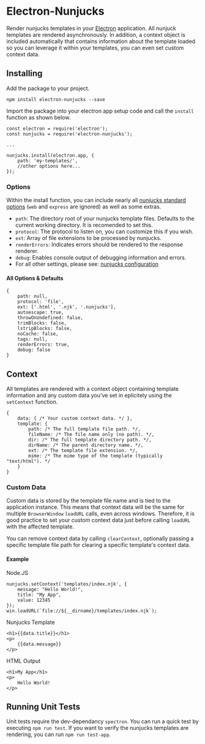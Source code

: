 # Electron-Nunjucks
Render nunjucks templates in your [Electron](https://electronjs.org/) application. All nunjuck templates are rendered
asynchronously. In addition, a context object is included automatically that contains information about the template 
loaded so you can leverage it within your templates, you can even set custom context data.

## Installing

Add the package to your project.

```npm install electron-nunjucks --save```

Import the package into your electron app setup code and call the ```install``` function as shown below.

```
const electron = require('electron');
const nunjucks = require('electron-nunjucks');

...

nunjucks.install(electron.app, {
    path: 'my-templates/',
    //other options here...
});

```

### Options

Within the install function, you can include nearly all [nunjucks standard options](https://mozilla.github.io/nunjucks/api.html#configure) 
(```web``` and ```express``` are ignored) as well as some extras.

- ```path```: The directory root of your nunjucks template files. Defaults to the current working directory. It is 
              recomended to set this.
- ```protocol```: The protocol to listen on, you can customize this if you wish.
- ```ext```: Array of file extensions to be processed by nunjucks.
- ```renderErrors```: Indicates errors should be rendered to the response renderer.
- ```debug```: Enables console output of debugging information and errors.
- For all other settings, please see: [nunjucks configuration](https://mozilla.github.io/nunjucks/api.html#configure)

#### All Options &amp; Defaults
```
{
    path: null,
    protocol: 'file',
    ext: ['.html', '.njk', '.nunjucks'],
    autoescape: true,
    throwOnUndefined: false,
    trimBlocks: false,
    lstripBlocks: false,
    noCache: false,
    tags: null,
    renderErrors: true,
    debug: false
}
```

## Context
All templates are rendered with a context object containing template information and any custom data you've set in
eplicitely using the ```setContext``` function.

```
{
    data: { /* Your custom context data. */ },
    template: {
        path: /* The full template file path. */,
        fileName: /* The file name only (no path). */,
        dir: /* The full template directory path. */,
        dirName: /* The parent directory name. */,
        ext: /* The template file extension. */,
        mime: /* The mime type of the template (typically "text/html"). */
    }
}
```

### Custom Data
Custom data is stored by the template file name and is tied to the application instance. This means that context data
will be the same for multiple ```BrowserWindow``` ```loadURL``` calls, even across windows. Therefore, it is good
practice to set your custom context data just before calling ```loadURL``` with the affected template.

You can remove context data by calling ```clearContext```, optionally passing a specific template file path for
clearing a specific template's context data.

#### Example
Node.JS
```
nunjucks.setContext('templates/index.njk', {
    message: "Hello World!",
    title: "My App",
    value: 12345
});
win.loadURL(`file://${__dirname}/templates/index.njk`);
```

Nunjucks Template
```
<h1>{{data.title}}</h1>
<p>
    {{data.message}}
</p>
```

HTML Output
```
<h1>My App</h1>
<p>
    Hello World!
</p>
```

## Running Unit Tests
Unit tests require the dev-dependancy ```spectron```. You can run a quick test by executing ```npm run test```. If you 
want to verify the nunjucks templates are rendering, you can run ```npm run test-app```.